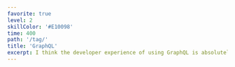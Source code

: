 ```yaml
---
favorite: true
level: 2
skillColor: '#E10098'
time: 400
path: '/tag/'
title: 'GraphQL'
excerpt: I think the developer experience of using GraphQL is absolutely amazing. No over- or under-fetching. Everything in 1 request. Let the server do the heavy lifting, not the client.
---
```

